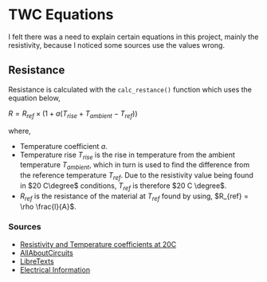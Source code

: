 # TWC Equations
I felt there was a need to explain certain equations in this project, mainly the resistivity, because I noticed some sources use the values wrong.

## Resistance
Resistance is calculated with the `calc_restance()` function which uses the equation below,

$R = R_{ref} \times (1 + a(T_{rise} + T_{ambient} - T_{ref}))$

where,
- Temperature coefficient $a$.
- Temperature rise $T_{rise}$ is the rise in temperature from the ambient temperature $T_{ambient}$, which in turn is used to find the difference from the reference temperature $T_{ref}$. Due to the resistivity value being found in $20 C\degree$ conditions, $T_{ref}$ is therefore $20 C \degree$.
- $R_{ref}$ is the resistance of the material at $T_{ref}$ found by using, $R_{ref} = \rho \frac{l}{A}$.

### Sources
- [Resistivity and Temperature coefficients at 20C](https://en.wikipedia.org/wiki/Electrical_resistivity_and_conductivity#Resistivity_and_conductivity_of_various_materials)
- [AllAboutCircuits](https://www.allaboutcircuits.com/textbook/direct-current/chpt-12/temperature-coefficient-resistance/)
- [LibreTexts](https://phys.libretexts.org/Bookshelves/University_Physics/University_Physics_(OpenStax)/University_Physics_II_-_Thermodynamics_Electricity_and_Magnetism_(OpenStax)/09%3A_Current_and_Resistance/9.04%3A_Resistivity_and_Resistance)
- [Electrical Information](https://electrical-information.com/temperature-coefficient-of-resistance/)
